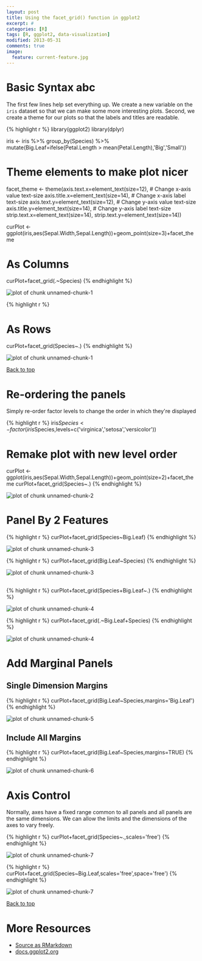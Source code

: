 ```yaml
---
layout: post
title: Using the facet_grid() function in ggplot2
excerpt: #
categories: [R]
tags: [R, ggplot2, data-visualization]
modified: 2013-05-31
comments: true
image:
  feature: current-feature.jpg
---
```




# Basic Syntax abc
The first few lines help set everything up.  We create a new variable on the `iris` dataset so that we can make some more interesting plots.  Second, we create a theme for our plots so that the labels and titles are readable.


{% highlight r %}
library(ggplot2)
library(dplyr)

iris <- iris %>% group_by(Species) %>% mutate(Big.Leaf=ifelse(Petal.Length > mean(Petal.Length),'Big','Small'))

# Theme elements to make plot nicer
facet_theme <-
  theme(axis.text.x=element_text(size=12),    # Change x-axis value text-size
        axis.title.x=element_text(size=14),   # Change x-axis label text-size
        axis.text.y=element_text(size=12),    # Change y-axis value text-size
        axis.title.y=element_text(size=14),   # Change y-axis label text-size
        strip.text.x=element_text(size=14),
        strip.text.y=element_text(size=14))

curPlot <- ggplot(iris,aes(Sepal.Width,Sepal.Length))+geom_point(size=3)+facet_theme

# As Columns
curPlot+facet_grid(.~Species)
{% endhighlight %}

<img src="figure/unnamed-chunk-1-1.png" title="plot of chunk unnamed-chunk-1" alt="plot of chunk unnamed-chunk-1" style="display: block; margin: auto;" />

{% highlight r %}
# As Rows
curPlot+facet_grid(Species~.)
{% endhighlight %}

<img src="figure/unnamed-chunk-1-2.png" title="plot of chunk unnamed-chunk-1" alt="plot of chunk unnamed-chunk-1" style="display: block; margin: auto;" />

<a href="#top">Back to top</a>

# Re-ordering the panels
Simply re-order factor levels to change the order in which they're displayed

{% highlight r %}
iris$Species <- factor(iris$Species,levels=c('virginica','setosa','versicolor'))
# Remake plot with new level order
curPlot <- ggplot(iris,aes(Sepal.Width,Sepal.Length))+geom_point(size=2)+facet_theme
curPlot+facet_grid(Species~.)
{% endhighlight %}

<img src="figure/unnamed-chunk-2-1.png" title="plot of chunk unnamed-chunk-2" alt="plot of chunk unnamed-chunk-2" style="display: block; margin: auto;" />

# Panel By 2 Features


{% highlight r %}
curPlot+facet_grid(Species~Big.Leaf)
{% endhighlight %}

<img src="figure/unnamed-chunk-3-1.png" title="plot of chunk unnamed-chunk-3" alt="plot of chunk unnamed-chunk-3" style="display: block; margin: auto;" />

{% highlight r %}
curPlot+facet_grid(Big.Leaf~Species)
{% endhighlight %}

<img src="figure/unnamed-chunk-3-2.png" title="plot of chunk unnamed-chunk-3" alt="plot of chunk unnamed-chunk-3" style="display: block; margin: auto;" />

## 


{% highlight r %}
curPlot+facet_grid(Species+Big.Leaf~.)
{% endhighlight %}

<img src="figure/unnamed-chunk-4-1.png" title="plot of chunk unnamed-chunk-4" alt="plot of chunk unnamed-chunk-4" style="display: block; margin: auto;" />

{% highlight r %}
curPlot+facet_grid(.~Big.Leaf+Species)
{% endhighlight %}

<img src="figure/unnamed-chunk-4-2.png" title="plot of chunk unnamed-chunk-4" alt="plot of chunk unnamed-chunk-4" style="display: block; margin: auto;" />

# Add Marginal Panels

## Single Dimension Margins


{% highlight r %}
curPlot+facet_grid(Big.Leaf~Species,margins='Big.Leaf')
{% endhighlight %}

<img src="figure/unnamed-chunk-5-1.png" title="plot of chunk unnamed-chunk-5" alt="plot of chunk unnamed-chunk-5" style="display: block; margin: auto;" />

## Include All Margins


{% highlight r %}
curPlot+facet_grid(Big.Leaf~Species,margins=TRUE)
{% endhighlight %}

<img src="figure/unnamed-chunk-6-1.png" title="plot of chunk unnamed-chunk-6" alt="plot of chunk unnamed-chunk-6" style="display: block; margin: auto;" />


# Axis Control

Normally, axes have a fixed range common to all panels and all panels are the same dimensions.  We can allow the limits and the dimensions of the axes to vary freely.


{% highlight r %}
curPlot+facet_grid(Species~.,scales='free')
{% endhighlight %}

<img src="figure/unnamed-chunk-7-1.png" title="plot of chunk unnamed-chunk-7" alt="plot of chunk unnamed-chunk-7" style="display: block; margin: auto;" />

{% highlight r %}
curPlot+facet_grid(Species~Big.Leaf,scales='free',space='free')
{% endhighlight %}

<img src="figure/unnamed-chunk-7-2.png" title="plot of chunk unnamed-chunk-7" alt="plot of chunk unnamed-chunk-7" style="display: block; margin: auto;" />

<a href="#top">Back to top</a>

# More Resources
- [Source as RMarkdown](https://github.com/rweyant/bertplot/blob/master/R/tutorials/ggplot-histogram/ggplot-histogram.Rmd)
- [docs.ggplot2.org](http://docs.ggplot2.org/0.9.3.1/facet_grid.html)


